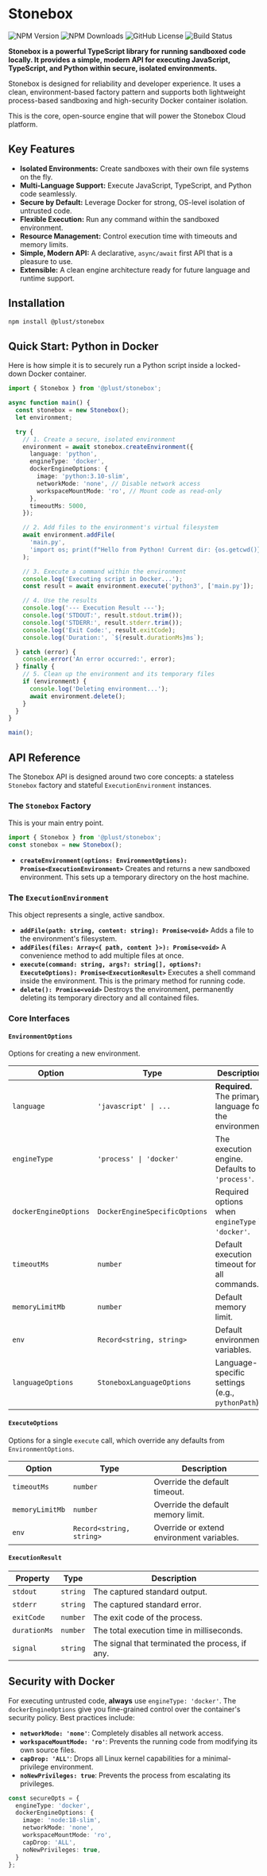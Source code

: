# Stonebox

![NPM Version](https://img.shields.io/npm/v/@plust/stonebox?style=flat-square)
![NPM Downloads](https://img.shields.io/npm/dm/@plust/stonebox?style=flat-square)
![GitHub License](https://img.shields.io/github/license/plustorg/stonebox?style=flat-square)
![Build Status](https://img.shields.io/github/actions/workflow/status/plustorg/stonebox/main.yml?branch=main&style=flat-square)

**Stonebox is a powerful TypeScript library for running sandboxed code locally. It provides a simple, modern API for executing JavaScript, TypeScript, and Python within secure, isolated environments.**

Stonebox is designed for reliability and developer experience. It uses a clean, environment-based factory pattern and supports both lightweight process-based sandboxing and high-security Docker container isolation.

This is the core, open-source engine that will power the Stonebox Cloud platform.

## Key Features

- **Isolated Environments:** Create sandboxes with their own file systems on the fly.
- **Multi-Language Support:** Execute JavaScript, TypeScript, and Python code seamlessly.
- **Secure by Default:** Leverage Docker for strong, OS-level isolation of untrusted code.
- **Flexible Execution:** Run any command within the sandboxed environment.
- **Resource Management:** Control execution time with timeouts and memory limits.
- **Simple, Modern API:** A declarative, `async/await` first API that is a pleasure to use.
- **Extensible:** A clean engine architecture ready for future language and runtime support.

## Installation

```sh
npm install @plust/stonebox
```

## Quick Start: Python in Docker

Here is how simple it is to securely run a Python script inside a locked-down Docker container.

```typescript
import { Stonebox } from '@plust/stonebox';

async function main() {
  const stonebox = new Stonebox();
  let environment;

  try {
    // 1. Create a secure, isolated environment
    environment = await stonebox.createEnvironment({
      language: 'python',
      engineType: 'docker',
      dockerEngineOptions: {
        image: 'python:3.10-slim',
        networkMode: 'none', // Disable network access
        workspaceMountMode: 'ro', // Mount code as read-only
      },
      timeoutMs: 5000,
    });

    // 2. Add files to the environment's virtual filesystem
    await environment.addFile(
      'main.py',
      'import os; print(f"Hello from Python! Current dir: {os.getcwd()}")'
    );

    // 3. Execute a command within the environment
    console.log('Executing script in Docker...');
    const result = await environment.execute('python3', ['main.py']);

    // 4. Use the results
    console.log('--- Execution Result ---');
    console.log('STDOUT:', result.stdout.trim());
    console.log('STDERR:', result.stderr.trim());
    console.log('Exit Code:', result.exitCode);
    console.log('Duration:', `${result.durationMs}ms`);

  } catch (error) {
    console.error('An error occurred:', error);
  } finally {
    // 5. Clean up the environment and its temporary files
    if (environment) {
      console.log('Deleting environment...');
      await environment.delete();
    }
  }
}

main();
```

## API Reference

The Stonebox API is designed around two core concepts: a stateless `Stonebox` factory and stateful `ExecutionEnvironment` instances.

### The `Stonebox` Factory

This is your main entry point.

```typescript
import { Stonebox } from '@plust/stonebox';
const stonebox = new Stonebox();
```

- **`createEnvironment(options: EnvironmentOptions): Promise<ExecutionEnvironment>`**
  Creates and returns a new sandboxed environment. This sets up a temporary directory on the host machine.

### The `ExecutionEnvironment`

This object represents a single, active sandbox.

- **`addFile(path: string, content: string): Promise<void>`**
  Adds a file to the environment's filesystem.
- **`addFiles(files: Array<{ path, content }>): Promise<void>`**
  A convenience method to add multiple files at once.
- **`execute(command: string, args?: string[], options?: ExecuteOptions): Promise<ExecutionResult>`**
  Executes a shell command inside the environment. This is the primary method for running code.
- **`delete(): Promise<void>`**
  Destroys the environment, permanently deleting its temporary directory and all contained files.

### Core Interfaces

#### `EnvironmentOptions`

Options for creating a new environment.

| Option                | Type                          | Description                                         |
| --------------------- | ----------------------------- | --------------------------------------------------- |
| `language`            | `'javascript' \| ...`         | **Required.** The primary language for the environment. |
| `engineType`          | `'process' \| 'docker'`       | The execution engine. Defaults to `'process'`.        |
| `dockerEngineOptions` | `DockerEngineSpecificOptions` | Required options when `engineType` is `'docker'`.   |
| `timeoutMs`           | `number`                      | Default execution timeout for all commands.         |
| `memoryLimitMb`       | `number`                      | Default memory limit.                               |
| `env`                 | `Record<string, string>`      | Default environment variables.                      |
| `languageOptions`     | `StoneboxLanguageOptions`     | Language-specific settings (e.g., `pythonPath`).    |

#### `ExecuteOptions`

Options for a single `execute` call, which override any defaults from `EnvironmentOptions`.

| Option          | Type                     | Description                           |
| --------------- | ------------------------ | ------------------------------------- |
| `timeoutMs`     | `number`                 | Override the default timeout.         |
| `memoryLimitMb` | `number`                 | Override the default memory limit.    |
| `env`           | `Record<string, string>` | Override or extend environment variables. |

#### `ExecutionResult`

| Property     | Type     | Description                                |
| ------------ | -------- | ------------------------------------------ |
| `stdout`     | `string` | The captured standard output.              |
| `stderr`     | `string` | The captured standard error.               |
| `exitCode`   | `number` | The exit code of the process.              |
| `durationMs` | `number` | The total execution time in milliseconds.  |
| `signal`     | `string` | The signal that terminated the process, if any. |

## Security with Docker

For executing untrusted code, **always** use `engineType: 'docker'`. The `dockerEngineOptions` give you fine-grained control over the container's security policy. Best practices include:

- **`networkMode: 'none'`**: Completely disables all network access.
- **`workspaceMountMode: 'ro'`**: Prevents the running code from modifying its own source files.
- **`capDrop: 'ALL'`**: Drops all Linux kernel capabilities for a minimal-privilege environment.
- **`noNewPrivileges: true`**: Prevents the process from escalating its privileges.

```typescript
const secureOpts = {
  engineType: 'docker',
  dockerEngineOptions: {
    image: 'node:18-slim',
    networkMode: 'none',
    workspaceMountMode: 'ro',
    capDrop: 'ALL',
    noNewPrivileges: true,
  }
};
```
